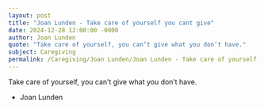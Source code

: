 ```yaml
---
layout: post
title: "Joan Lunden - Take care of yourself you cant give"
date: 2024-12-28 12:00:00 -0000
author: Joan Lunden
quote: "Take care of yourself, you can’t give what you don’t have."
subject: Caregiving
permalink: /Caregiving/Joan Lunden/Joan Lunden - Take care of yourself you cant give
---
```


Take care of yourself, you can’t give what you don’t have.

- Joan Lunden
